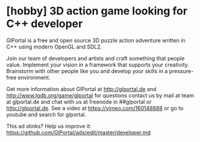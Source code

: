 # [hobby] 3D action game looking for C++ developer

GlPortal is a free and open source 3D puzzle action adventure written in C++ using modern OpenGL and SDL2.

Join our team of developers and artists and craft something that people value. Implement your vision in a framework that supports your creativity. Brainstorm with other people like you and develop your skills in a pressure-free environment.

Get more information about GlPortal at http://glportal.de and http://www.lgdb.org/game/glportal for questions contact us by mail at team at glportal.de and chat with us at freenode in ##glportal or http://glportal.de. See a video at https://vimeo.com/160148688 or go to youtube and search for glportal.

This ad stinks? Help us improve it: https://github.com/GlPortal/ads/edit/master/developer.md
